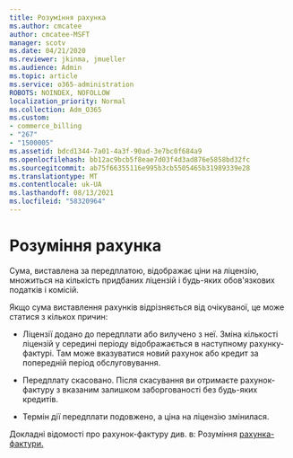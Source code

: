 ```yaml
---
title: Розуміння рахунка
ms.author: cmcatee
author: cmcatee-MSFT
manager: scotv
ms.date: 04/21/2020
ms.reviewer: jkinma, jmueller
ms.audience: Admin
ms.topic: article
ms.service: o365-administration
ROBOTS: NOINDEX, NOFOLLOW
localization_priority: Normal
ms.collection: Adm_O365
ms.custom:
- commerce_billing
- "267"
- "1500005"
ms.assetid: bdcd1344-7a01-4a3f-90ad-3e7bc0f684a9
ms.openlocfilehash: bb12ac9bcb5f8eae7d03f4d3ad876e5858bd32fc
ms.sourcegitcommit: ab75f66355116e995b3cb5505465b31989339e28
ms.translationtype: MT
ms.contentlocale: uk-UA
ms.lasthandoff: 08/13/2021
ms.locfileid: "58320964"
---
```

# <a name="help-understanding-your-bill"></a>Розуміння рахунка

Сума, виставлена за передплатою, відображає ціни на ліцензію, множиться на кількість придбаних ліцензій і будь-яких обов'язкових податків і комісій.
  
Якщо сума виставлення рахунків відрізняється від очікуваної, це може статися з кількох причин:
  
- Ліцензії додано до передплати або вилучено з неї. Зміна кількості ліцензій у середині періоду відображається в наступному рахунку-фактурі. Там може вказуватися новий рахунок або кредит за попередній період обслуговування.

- Передплату скасовано. Після скасування ви отримаєте рахунок-фактуру з вказаним залишком заборгованості без будь-яких кредитів.

- Термін дії передплати подовжено, а ціна на ліцензію змінилася.

Докладні відомості про рахунок-фактуру див. в: Розуміння [рахунка-фактури.](https://docs.microsoft.com/microsoft-365/commerce/billing-and-payments/understand-your-invoice2)